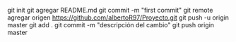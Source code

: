 git init 
git agregar README.md 
git commit -m "first commit" 
git remote agregar origen https://github.com/albertoR97/Proyecto.git
 git push -u origin master
 git add .
git commit -m "descripción del cambio"
git push origin master
